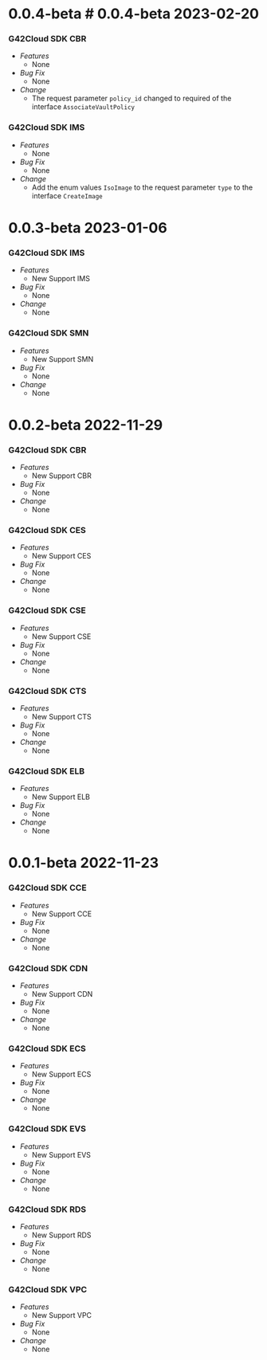 # 0.0.4-beta # 0.0.4-beta 2023-02-20

### G42Cloud SDK CBR

- _Features_
  - None
- _Bug Fix_
  - None
- _Change_
  - The request parameter `policy_id` changed to required of the interface `AssociateVaultPolicy`

### G42Cloud SDK IMS

- _Features_
  - None
- _Bug Fix_
  - None
- _Change_
  - Add the enum values `IsoImage` to the request parameter `type` to the interface `CreateImage`

# 0.0.3-beta 2023-01-06

### G42Cloud SDK IMS

- _Features_
  - New Support IMS
- _Bug Fix_
  - None
- _Change_
  - None

### G42Cloud SDK SMN

- _Features_
  - New Support SMN
- _Bug Fix_
  - None
- _Change_
  - None

# 0.0.2-beta 2022-11-29

### G42Cloud SDK CBR

- _Features_
  - New Support CBR
- _Bug Fix_
  - None
- _Change_
  - None

### G42Cloud SDK CES

- _Features_
  - New Support CES
- _Bug Fix_
  - None
- _Change_
  - None

### G42Cloud SDK CSE

- _Features_
  - New Support CSE
- _Bug Fix_
  - None
- _Change_
  - None

### G42Cloud SDK CTS

- _Features_
  - New Support CTS
- _Bug Fix_
  - None
- _Change_
  - None

### G42Cloud SDK ELB

- _Features_
  - New Support ELB
- _Bug Fix_
  - None
- _Change_
  - None

# 0.0.1-beta 2022-11-23

### G42Cloud SDK CCE

- _Features_
  - New Support CCE
- _Bug Fix_
  - None
- _Change_
  - None

### G42Cloud SDK CDN

- _Features_
  - New Support CDN
- _Bug Fix_
  - None
- _Change_
  - None

### G42Cloud SDK ECS

- _Features_
  - New Support ECS
- _Bug Fix_
  - None
- _Change_
  - None

### G42Cloud SDK EVS

- _Features_
  - New Support EVS
- _Bug Fix_
  - None
- _Change_
  - None

### G42Cloud SDK RDS

- _Features_
  - New Support RDS
- _Bug Fix_
  - None
- _Change_
  - None

### G42Cloud SDK VPC

- _Features_
  - New Support VPC
- _Bug Fix_
  - None
- _Change_
  - None
